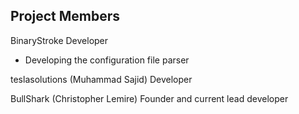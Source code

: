 ## Project Members

BinaryStroke
Developer
 * Developing the configuration file parser

teslasolutions (Muhammad Sajid)
Developer

BullShark (Christopher Lemire)
Founder and current lead developer